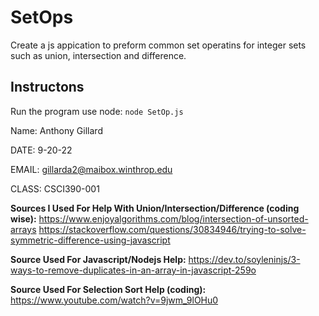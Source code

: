 # SetOps

Create a js appication to preform common set operatins for integer sets such as union, intersection and difference.

## Instructons

Run the program use node:
`node SetOp.js`

Name: Anthony Gillard

DATE: 9-20-22

EMAIL: gillarda2@maibox.winthrop.edu

CLASS: CSCI390-001

**Sources I Used For Help With Union/Intersection/Difference (coding wise):**
https://www.enjoyalgorithms.com/blog/intersection-of-unsorted-arrays
https://stackoverflow.com/questions/30834946/trying-to-solve-symmetric-difference-using-javascript

**Source Used For Javascript/Nodejs Help:**
https://dev.to/soyleninjs/3-ways-to-remove-duplicates-in-an-array-in-javascript-259o

**Source Used For Selection Sort Help (coding):**
https://www.youtube.com/watch?v=9jwm_9lOHu0
